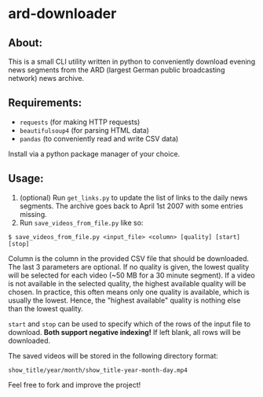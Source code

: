 # ard-downloader

## About:

This is a small CLI utility written in python to conveniently download evening news segments from the ARD (largest German public broadcasting network) news archive.

## Requirements:

* `requests` (for making HTTP requests)
* `beautifulsoup4` (for parsing HTML data)
* `pandas` (to conveniently read and write CSV data)

Install via a python package manager of your choice.

## Usage:

1. (optional) Run `get_links.py` to update the list of links to the daily news segments. The archive goes back to April 1st 2007 with some entries missing.
2. Run `save_videos_from_file.py` like so:

```$ save_videos_from_file.py <input_file> <column> [quality] [start] [stop]```

Column is the column in the provided CSV file that should be downloaded. The last 3 parameters are optional. If no quality is given, the lowest quality will be selected for each video (~50 MB for a 30 minute segment). If a video is not available in the selected quality, the highest available quality will be chosen. In practice, this often means only one quality is available, which is usually the lowest. Hence, the "highest available" quality is nothing else than the lowest quality.

`start` and `stop` can be used to specify which of the rows of the input file to download. **Both support negative indexing!** If left blank, all rows will be downloaded.

The saved videos will be stored in the following directory format: 

`show_title/year/month/show_title-year-month-day.mp4`

Feel free to fork and improve the project!
